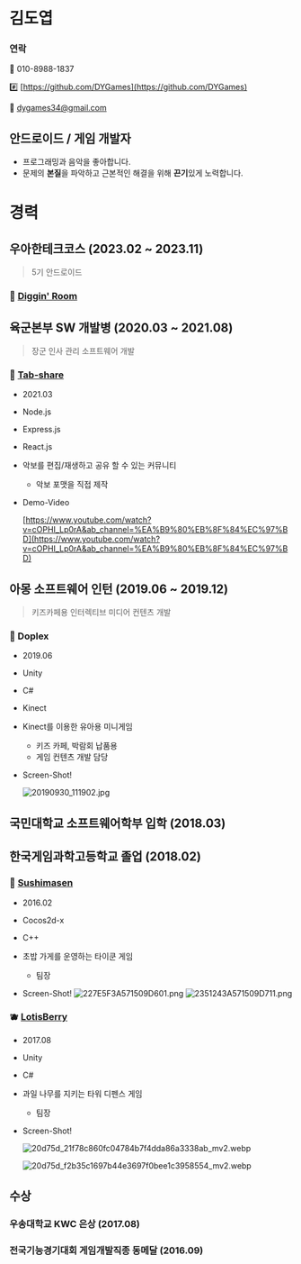 # 김도엽

### 연락
📱 010-8988-1837

#️⃣ [https://github.com/DYGames](https://github.com/DYGames)

📧 dygames34@gmail.com

## 안드로이드 / 게임 개발자

- 프로그래밍과 음악을 좋아합니다.
- 문제의 **본질**을 파악하고 근본적인 해결을 위해 **끈기**있게 노력합니다.

# 경력

## 우아한테크코스 (2023.02 ~ 2023.11)

> 5기 안드로이드

### 🎵 [Diggin' Room](https://github.com/woowacourse-teams/2023-diggin-room)


## 육군본부 SW 개발병 (2020.03 ~ 2021.08)

> 장군 인사 관리 소프트웨어 개발

### 🎸 [Tab-share](https://github.com/DYGames/tab-share)

- 2021.03

- Node.js
- Express.js
- React.js

- 악보를 편집/재생하고 공유 할 수 있는 커뮤니티
    - 악보 포맷을 직접 제작
- Demo-Video
    
    [https://www.youtube.com/watch?v=cOPHI_Lp0rA&ab_channel=%EA%B9%80%EB%8F%84%EC%97%BD](https://www.youtube.com/watch?v=cOPHI_Lp0rA&ab_channel=%EA%B9%80%EB%8F%84%EC%97%BD)
    


## 아몽 소프트웨어 인턴 (2019.06 ~ 2019.12)

> 키즈카페용 인터렉티브 미디어 컨텐츠 개발

### 🧒 Doplex

- 2019.06

- Unity
- C#
- Kinect

- Kinect를 이용한 유아용 미니게임
    - 키즈 카페, 박람회 납품용
    - 게임 컨텐츠 개발 담당
- Screen-Shot!
    
    ![20190930_111902.jpg](articles/portfolio/20190930_111902.jpg)
    

## 국민대학교 소프트웨어학부 입학 (2018.03)

## 한국게임과학고등학교 졸업 (2018.02)

### 🍣 [Sushimasen](https://github.com/DYGames/Sushimasen)

- 2016.02

- Cocos2d-x
- C++

- 초밥 가게를 운영하는 타이쿤 게임
    - 팀장
- Screen-Shot!
    ![227E5F3A571509D601.png](articles/portfolio/227E5F3A571509D601.png)
    ![2351243A571509D711.png](articles/portfolio/2351243A571509D711.png)
    

### 🫐 [LotisBerry](https://github.com/DYGames/LotisBerry)

- 2017.08

- Unity
- C#

- 과일 나무를 지키는 타워 디펜스 게임
    - 팀장
- Screen-Shot!
    
    ![20d75d_21f78c860fc04784b7f4dda86a3338ab_mv2.webp](articles/portfolio/20d75d_21f78c860fc04784b7f4dda86a3338ab_mv2.webp)
    
    ![20d75d_f2b35c1697b44e3697f0bee1c3958554_mv2.webp](articles/portfolio/20d75d_f2b35c1697b44e3697f0bee1c3958554_mv2.webp)
    

## 수상

### 우송대학교 KWC 은상 (2017.08)

### 전국기능경기대회 게임개발직종 동메달 (2016.09)
